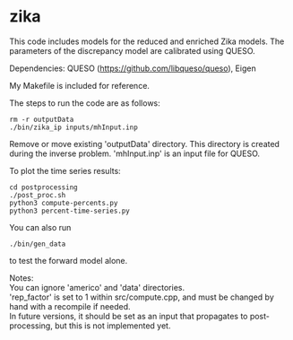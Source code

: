 # zika

This code includes models for the reduced and enriched Zika models.
The parameters of the discrepancy model are calibrated using QUESO.

Dependencies: QUESO (https://github.com/libqueso/queso), Eigen

My Makefile is included for reference.

The steps to run the code are as follows:
```
rm -r outputData
./bin/zika_ip inputs/mhInput.inp
```
Remove or move existing 'outputData' directory. This directory is created during the inverse problem. 
'mhInput.inp' is an input file for QUESO.

To plot the time series results:
```
cd postprocessing
./post_proc.sh
python3 compute-percents.py
python3 percent-time-series.py
```

You can also run 
```
./bin/gen_data
```
to test the forward model alone.

Notes:  
You can ignore 'americo' and 'data' directories.  
'rep_factor' is set to 1 within src/compute.cpp, and must be changed by hand with a recompile if needed.  
In future versions, it should be set as an input that propagates to post-processing, but this is not implemented yet.
